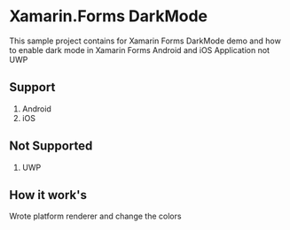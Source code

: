 # Xamarin.Forms DarkMode

This sample project contains for Xamarin Forms DarkMode demo and how to enable dark mode in Xamarin Forms Android and iOS Application not UWP

## Support

1. Android
2. iOS

## Not Supported

1. UWP

## How it work's

Wrote platform renderer and change the colors
